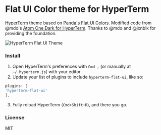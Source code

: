 # Flat UI Color theme for HyperTerm


[HyperTerm](https://hyperterm.org) theme based on [Panda's Flat UI Colors](http://flatuicolors.com/). Modified code from @mdo's [Atom One Dark for HyperTerm](https://github.com/mdo/hyperterm-atom-dark). Thanks to @mdo and @jxnblk for providing the foundation.

![HyperTerm Flat UI Theme](https://cloud.githubusercontent.com/assets/19835679/16949090/466d0f78-4dc1-11e6-9cb5-0b9d30af5b02.png)

### Install

1. Open HyperTerm's preferences with `Cmd ,` (or manually at `~/.hyperterm.js`) with your editor.
2. Update your list of plugins to include `hyperterm-flat-ui`, like so:

```js
plugins: [
'hyperterm-flat-ui'
],
```
3. Fully reload HyperTerm (`Cmd+Shift+R`), and there you go.

### License

MIT
